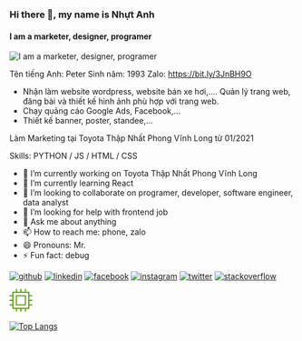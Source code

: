 ### Hi there 👋, my name is Nhựt Anh
#### I am a marketer, designer, programer
![I am a marketer, designer, programer](https://arturssmirnovs.github.io/github-profile-readme-generator/images/banner.png)

Tên tiếng Anh: Peter
Sinh năm: 1993
Zalo: https://bit.ly/3JnBH9O
- Nhận làm website wordpress, website bán xe hơi,.... Quản lý trang web, đăng bài và thiết kế hình ảnh phù hợp với trang web.
- Chạy quảng cáo Google Ads, Facebook,...
- Thiết kế banner, poster, standee,...

Làm Marketing tại Toyota Thập Nhất Phong Vĩnh Long từ 01/2021

Skills: PYTHON / JS / HTML / CSS

- 🔭 I’m currently working on Toyota Thập Nhất Phong Vĩnh Long 
- 🌱 I’m currently learning React 
- 👯 I’m looking to collaborate on programer, developer, software engineer, data analyst 
- 🤔 I’m looking for help with frontend job 
- 💬 Ask me about anything 
- 📫 How to reach me: phone, zalo 
- 😄 Pronouns: Mr. 
- ⚡ Fun fact: debug 


[<img src='https://cdn.jsdelivr.net/npm/simple-icons@3.0.1/icons/github.svg' alt='github' height='40'>](https://github.com/plna)  [<img src='https://cdn.jsdelivr.net/npm/simple-icons@3.0.1/icons/linkedin.svg' alt='linkedin' height='40'>](https://www.linkedin.com/in/https://www.linkedin.com/in/phanlenhutanh//)  [<img src='https://cdn.jsdelivr.net/npm/simple-icons@3.0.1/icons/facebook.svg' alt='facebook' height='40'>](https://www.facebook.com/https://www.facebook.com/plnanh)  [<img src='https://cdn.jsdelivr.net/npm/simple-icons@3.0.1/icons/instagram.svg' alt='instagram' height='40'>](https://www.instagram.com/https://www.instagram.com/k1llheal//)  [<img src='https://cdn.jsdelivr.net/npm/simple-icons@3.0.1/icons/twitter.svg' alt='twitter' height='40'>](https://twitter.com/https://twitter.com/k1llheal)  [<img src='https://cdn.jsdelivr.net/npm/simple-icons@3.0.1/icons/stackoverflow.svg' alt='stackoverflow' height='40'>](https://stackoverflow.com/users/https://stackoverflow.com/users/edit/13760451)  

<a href='https://docs.github.com/en/developers'><img src='https://raw.githubusercontent.com/acervenky/animated-github-badges/master/assets/devbadge.gif' width='40' height='40'></a> 

[![Top Langs](https://github-readme-stats.vercel.app/api/top-langs/?username=plna)](https://github.com/anuraghazra/github-readme-stats)

